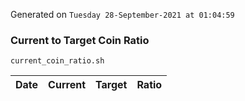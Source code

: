 Generated on `Tuesday 28-September-2021 at 01:04:59`

### Current to Target Coin Ratio
`current_coin_ratio.sh`

Date|Current|Target|Ratio
---|---|---|---
